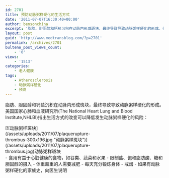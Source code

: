 ```yaml
---
id: 2701
title: 预防动脉粥样硬化的生活方式
date: '2011-07-07T16:30:40+00:00'
author: bensonchina
excerpt: '脂肪、胆固醇和钙盐沉积在动脉内形成斑块，最终导致导致动脉粥样硬化的形成。美国国家心肺和血液研究所(,NHLBI)指出生活方式的改变可以降低发生动脉粥样硬化的风险：'
layout: post
guid: 'http://www.medtransblog.com/?p=2701'
permalink: /archives/2701
bulteno_post_views_count:
    - '0'
views:
    - '1513'
categories:
    - 老人健康
tags:
    - Atherosclerosis
    - 动脉粥样硬化
    - 预防
---
```


脂肪、胆固醇和钙盐沉积在动脉内形成斑块，最终导致导致动脉粥样硬化的形成。美国国家心肺和血液研究所(The National Heart Lung and Blood Institute,NHLBI)指出生活方式的改变可以降低发生动脉粥样硬化的风险：

<div class="wp-caption aligncenter" id="attachment_2702" style="width: 310px">[![动脉粥样斑块](/assets/uploads/2011/07/plaquerupture-thrombus-300x196.jpg "动脉粥样斑块")](/assets/uploads/2011/07/plaquerupture-thrombus.jpg)动脉粥样斑块

</div>- 食用有益于心脏健康的食物，如谷类、蔬菜和水果
- 限制盐、饱和脂肪酸、糖和胆固醇的摄入
- 体重超重的人需要减肥
- 每天充分锻炼身体
- 戒烟
- 如果有动脉粥样硬化的家族史，向医生说明